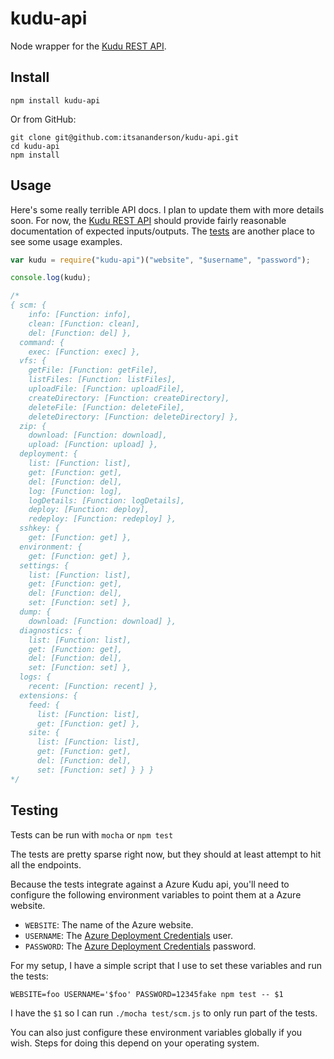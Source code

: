 # kudu-api
Node wrapper for the [Kudu REST API](https://github.com/projectkudu/kudu/wiki/REST-API).

Install
---

`npm install kudu-api`

Or from GitHub:

```
git clone git@github.com:itsananderson/kudu-api.git
cd kudu-api
npm install
```

Usage
---

Here's some really terrible API docs.
I plan to update them with more details soon.
For now, the [Kudu REST API](https://github.com/projectkudu/kudu/wiki/REST-API) should provide fairly reasonable documentation of expected inputs/outputs. The [tests](https://github.com/itsananderson/kudu-api/tree/master/test) are another place to see some usage examples.

```javascript
var kudu = require("kudu-api")("website", "$username", "password");

console.log(kudu);

/*
{ scm: {
    info: [Function: info],
    clean: [Function: clean],
    del: [Function: del] },
  command: {
    exec: [Function: exec] },
  vfs: {
    getFile: [Function: getFile],
    listFiles: [Function: listFiles],
    uploadFile: [Function: uploadFile],
    createDirectory: [Function: createDirectory],
    deleteFile: [Function: deleteFile],
    deleteDirectory: [Function: deleteDirectory] },
  zip: {
    download: [Function: download],
    upload: [Function: upload] },
  deployment: {
    list: [Function: list],
    get: [Function: get],
    del: [Function: del],
    log: [Function: log],
    logDetails: [Function: logDetails],
    deploy: [Function: deploy],
    redeploy: [Function: redeploy] },
  sshkey: {
    get: [Function: get] },
  environment: {
    get: [Function: get] },
  settings: {
    list: [Function: list],
    get: [Function: get],
    del: [Function: del],
    set: [Function: set] },
  dump: {
    download: [Function: download] },
  diagnostics: {
    list: [Function: list],
    get: [Function: get],
    del: [Function: del],
    set: [Function: set] },
  logs: {
    recent: [Function: recent] },
  extensions: {
    feed: {
      list: [Function: list],
      get: [Function: get] },
    site: {
      list: [Function: list],
      get: [Function: get],
      del: [Function: del],
      set: [Function: set] } } }
*/

```

Testing
---

Tests can be run with `mocha` or `npm test`

The tests are pretty sparse right now, but they should at least attempt to hit all the endpoints.

Because the tests integrate against a Azure Kudu api, you'll need to configure the following environment variables to point them at a Azure website.

* `WEBSITE`: The name of the Azure website.
* `USERNAME`: The [Azure Deployment Credentials](https://github.com/projectkudu/kudu/wiki/Deployment-credentials) user.
* `PASSWORD`: The [Azure Deployment Credentials](https://github.com/projectkudu/kudu/wiki/Deployment-credentials) password.

For my setup, I have a simple script that I use to set these variables and run the tests:

```
WEBSITE=foo USERNAME='$foo' PASSWORD=12345fake npm test -- $1
```

I have the `$1` so I can run `./mocha test/scm.js` to only run part of the tests.

You can also just configure these environment variables globally if you wish. Steps for doing this depend on your operating system.
